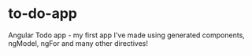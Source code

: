 # to-do-app
Angular Todo app - my first app I've made using generated components, ngModel, ngFor and many other directives!
